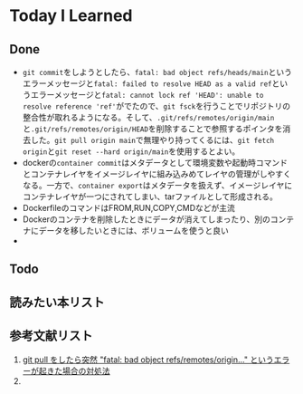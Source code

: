 # Today I Learned

## Done
- `git commit`をしようとしたら、`fatal: bad object refs/heads/main`というエラーメッセージと`fatal: failed to resolve HEAD as a valid ref`というエラーメッセージと`fatal: cannot lock ref 'HEAD': unable to resolve reference 'ref'`がでたので、`git fsck`を行うことでリポジトリの整合性が取れるようになる。そして、`.git/refs/remotes/origin/main`と`.git/refs/remotes/origin/HEAD`を削除することで参照するポインタを消去した。`git pull origin main`で無理やり持ってくるには、`git fetch origin`と`git reset --hard origin/main`を使用するとよい。
- dockerの`container commit`はメタデータとして環境変数や起動時コマンドとコンテナレイヤをイメージレイヤに組み込みめてレイヤの管理がしやすくなる。一方で、`container export`はメタデータを扱えず、イメージレイヤにコンテナレイヤが一つにされてしまい、tarファイルとして形成される。
- DockerfileのコマンドはFROM,RUN,COPY,CMDなどが主流
- Dockerのコンテナを削除したときにデータが消えてしまったり、別のコンテナにデータを移したいときには、ボリュームを使うと良い
- 

## Todo

## 読みたい本リスト

## 参考文献リスト
1. [git pull をしたら突然 "fatal: bad object refs/remotes/origin..." というエラーが起きた場合の対処法](https://obel.hatenablog.jp/entry/20220803/1659461400)
2. 